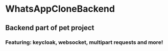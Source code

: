 # WhatsAppCloneBackend
## Backend part of pet project
### Featuring: keycloak, websocket, multipart requests and more!
